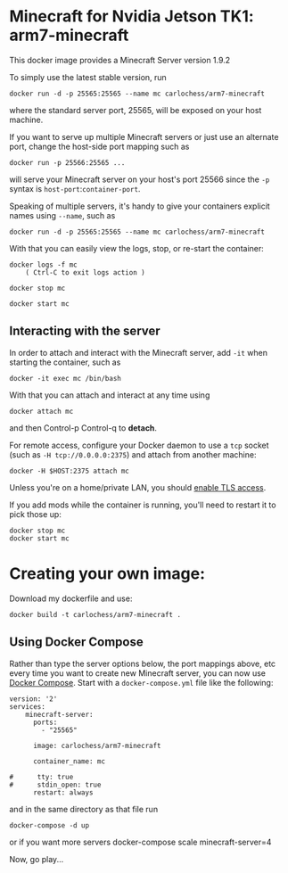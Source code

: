 # Minecraft for Nvidia Jetson TK1: arm7-minecraft

This docker image provides a Minecraft Server version 1.9.2

To simply use the latest stable version, run

    docker run -d -p 25565:25565 --name mc carlochess/arm7-minecraft

where the standard server port, 25565, will be exposed on your host machine.

If you want to serve up multiple Minecraft servers or just use an alternate port,
change the host-side port mapping such as

    docker run -p 25566:25565 ...

will serve your Minecraft server on your host's port 25566 since the `-p` syntax is
`host-port`:`container-port`.

Speaking of multiple servers, it's handy to give your containers explicit names using `--name`, such as

    docker run -d -p 25565:25565 --name mc carlochess/arm7-minecraft

With that you can easily view the logs, stop, or re-start the container:

    docker logs -f mc
        ( Ctrl-C to exit logs action )

    docker stop mc

    docker start mc

## Interacting with the server

In order to attach and interact with the Minecraft server, add `-it` when starting the container, such as

    docker -it exec mc /bin/bash

With that you can attach and interact at any time using

    docker attach mc

and then Control-p Control-q to **detach**.

For remote access, configure your Docker daemon to use a `tcp` socket (such as `-H tcp://0.0.0.0:2375`)
and attach from another machine:

    docker -H $HOST:2375 attach mc

Unless you're on a home/private LAN, you should [enable TLS access](https://docs.docker.com/articles/https/).

If you add mods while the container is running, you'll need to restart it to pick those
up:

    docker stop mc
    docker start mc

# Creating your own image:

Download my dockerfile and use:

    docker build -t carlochess/arm7-minecraft .

## Using Docker Compose

Rather than type the server options below, the port mappings above, etc
every time you want to create new Minecraft server, you can now use
[Docker Compose](https://docs.docker.com/compose/). Start with a
`docker-compose.yml` file like the following:

```
version: '2'
services:
    minecraft-server:
      ports:
        - "25565"

      image: carlochess/arm7-minecraft

      container_name: mc

#      tty: true
#      stdin_open: true
      restart: always
```

and in the same directory as that file run

    docker-compose -d up
or if you want more servers 
    docker-compose scale minecraft-server=4

Now, go play...
